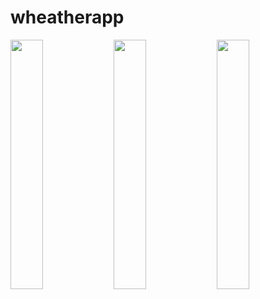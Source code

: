 # wheatherapp







<p float="left">
  <img src="https://github.com/uyilmazz/wheather-app-getx/blob/master/screenshots/Screenshot_1.png?raw=true" width="32%" />
  <img src="https://github.com/uyilmazz/wheather-app-getx/blob/master/screenshots/Screenshot_2.png?raw=true" width="32%" /> 
  <img src="https://github.com/uyilmazz/wheather-app-getx/blob/master/screenshots/Screenshot_3.png?raw=true" width="32%" />
</p>
